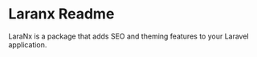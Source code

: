# Laranx Readme

LaraNx is a package that adds SEO and theming features to your Laravel application.